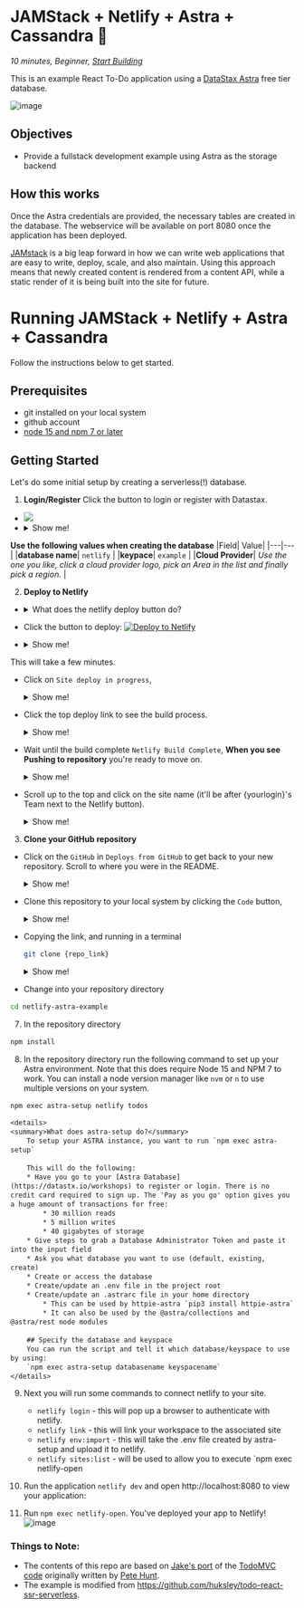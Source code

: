 <!--- STARTEXCLUDE --->
# JAMStack + Netlify + Astra + Cassandra 📒
*10 minutes, Beginner, [Start Building](https://github.com/DataStax-Examples/todo-astra-jamstack-netlify#prerequisites)*

This is an example React To-Do application using a [DataStax Astra](https://astra.datastax.com/register?utm_source=devplay&utm_medium=github&utm_campaign=todo-astra-jamstack-netlify) free tier database.
<!--- ENDEXCLUDE --->

![image](https://monosnap.com/image/Fv0yPAznbeNJD3vYlQfztME6yogzFT)

## Objectives
* Provide a fullstack development example using Astra as the storage backend

## How this works
Once the Astra credentials are provided, the necessary tables are created in the database. The webservice will be available on port 8080 once the application has been deployed.

[JAMstack](https://jamstack.org/) is a big leap forward in how we can write web applications that are easy to write, deploy, scale, and also maintain. Using this approach means that newly created content is rendered from a content API, while a static render of it is being built into the site for future.

<!--- STARTEXCLUDE --->
# Running JAMStack + Netlify + Astra + Cassandra 
Follow the instructions below to get started.

## Prerequisites
* git installed on your local system
* github account
* [node 15 and npm 7 or later](https://www.whitesourcesoftware.com/free-developer-tools/blog/update-node-js/)

## Getting Started
Let's do some initial setup by creating a serverless(!) database.

1. **Login/Register**
Click the button to login or register with Datastax.
- <a href="https://astra.datastax.com/register?utm_source=github&utm_medium=referral&utm_campaign=todo-astra-jamstack-netlify"><img src="https://dabuttonfactory.com/button.png?t=Create+Astra+Database&f=Calibri-bold&ts=20&tc=fff&hp=40&vp=10&c=8&bgt=unicolored&bgc=6fa8dc" /></a>
- <details><summary>Show me!</summary>
    ![image](https://github.com/datastaxdevs/workshop-spring-stargate/raw/main/images/tutorials/astra-create-db.gif?raw=true)
</details>

**Use the following values when creating the database**
|Field| Value|
|---|---|
|**database name**| `netlify` |
|**keypace**| `example` |
|**Cloud Provider**| *Use the one you like, click a cloud provider logo,  pick an Area in the list and finally pick a region.* |


2. **Deploy to Netlify**
- <details><summary> What does the netlify deploy button do?</summary>The Netlify deploy button will:<ul>
    <li>Create a new repository for you on Github</li>
    <li>Create a site on Netlify</li>
    <li>Link the two together.</li></ul>
</details>

- Click the button to deploy:
  [![Deploy to Netlify](https://www.netlify.com/img/deploy/button.svg)](https://app.netlify.com/start/deploy?repository=https://github.com/synedra/netlify-astra-example)
 * <details><summary>Show me!</summary>
    https://github.com/datastaxdevs/workshop-spring-stargate/raw/main/images/tutorials/astra-create-token.gif?raw=true
    </details>

This will take a few minutes.

  * Click on `Site deploy in progress`, 
    <details>
    <summary>Show me! </summary>
    ![image](/images/deploy-1.png)
    </details>

  * Click the top deploy link to see the build process.
    <details>
    <summary>Show me! </summary>
    ![image](/images/deploy-2.png)
    </details>

  * Wait until the build complete `Netlify Build Complete`,  **When you see Pushing to repository** you're ready to move on.
    <details>
    <summary>Show me! </summary>
    ![image](/images/deploy-3.png)
    </details>

  * Scroll up to the top and click on the site name (it'll be after {yourlogin}'s Team next to the Netlify button).
    <details>
    <summary>Show me! </summary>
    ![image](/images/deploy-4.png)
    </details>

3. **Clone your GitHub repository**

  * Click on the `GitHub` in `Deploys from GitHub` to get back to your new repository.  Scroll to where you were in the README.
    <details>
    <summary>Show me! </summary>
    ![image](/images/deploy-5.png)
    </details>

  * Clone this repository to your local system by clicking the `Code` button, 
    <details>
    <summary>Show me! </summary>
    ![image](/images/deploy-6.png)
    </details>

  * Copying the link, and running in a terminal
    ```bash
    git clone {repo_link}
    ```
    <details>
    <summary>Show me! </summary>
    ![image](/images/deploy-7.png)
    </details>

  * Change into your repository directory 
  ```bash
  cd netlify-astra-example
  ```

7. In the repository directory

```bash
npm install
```

8. In the repository directory run the following command  to set up your Astra environment.  Note that this does require Node 15 and NPM 7 to work.  You can install a node version manager like `nvm` or `n` to use multiple versions on your system.
```
npm exec astra-setup netlify todos
```
    <details>
    <summary>What does astra-setup do?</summary>
        To setup your ASTRA instance, you want to run `npm exec astra-setup`

        This will do the following:
        * Have you go to your [Astra Database](https://datastx.io/workshops) to register or login. There is no credit card required to sign up. The 'Pay as you go' option gives you a huge amount of transactions for free:
            * 30 million reads
            * 5 million writes
            * 40 gigabytes of storage
        * Give steps to grab a Database Administrator Token and paste it into the input field
        * Ask you what database you want to use (default, existing, create)
        * Create or access the database
        * Create/update an .env file in the project root
        * Create/update an .astrarc file in your home directory
            * This can be used by httpie-astra `pip3 install httpie-astra`
            * It can also be used by the @astra/collections and @astra/rest node modules

        ## Specify the database and keyspace
        You can run the script and tell it which database/keyspace to use by using:
        `npm exec astra-setup databasename keyspacename`
    </details>


9. Next you will run some commands to connect netlify to your site.
      * `netlify login` - this will pop up a browser to authenticate with netlify.  
      * `netlify link` - this will link your workspace to the associated site
      * `netlify env:import` - this will take the .env file created by astra-setup and upload it to netlify.
      * `netlify sites:list` - will be used to allow you to execute `npm exec netlify-open
10. Run the application `netlify dev` and open http://localhost:8080 to view your application:

11. Run `npm exec netlify-open`.  You've deployed your app to Netlify!
![image](https://user-images.githubusercontent.com/3254549/88744842-62233800-d0fd-11ea-8e20-29aa71027885.png)

### Things to Note:
 - The contents of this repo are based on [Jake's port](https://github.com/tjake/todo-astra-react-serverless/) of the [TodoMVC code](https://github.com/tastejs/todomvc/tree/master/examples/react) originally written by [Pete Hunt](https://github.com/petehunt).
 - The example is modified from https://github.com/huksley/todo-react-ssr-serverless.
<!--- ENDEXCLUDE --->
